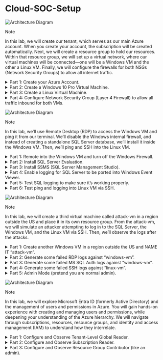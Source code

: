 # Cloud-SOC-Setup

![Architecture Diagram](https://imgur.com/BIRvHXb.png)

> [!NOTE]
> In this lab, we will create our tenant, which serves as our main Azure account. When you create your account, the subscription will be created automatically. Next, we will create a resource group to hold our resources. Within that resource group, we will set up a virtual network, where our virtual machines will be connected—one will be a Windows VM and the other a Linux VM. Finally, we will configure the firewalls for both NSGs (Network Security Groups) to allow all internet traffic.




<details>
<summary>Part 1: Create your Azure Account.</summary>

To create your Azure account, you must have a Microsoft account. Select this [link](https://signup.live.com/signup?lcid=1033&wa=wsignin1.0&rpsnv=13&ct=1678357788&rver=7.0.6738.0&wp=MBI_SSL&wreply=https%3a%2f%2faccount.microsoft.com%2fauth%2fcomplete-signin%3fru%3dhttps%253A%252F%252Faccount.microsoft.com%252F%253Frefd%253Daccount.microsoft.com%2526refp%253Dsignedout-index&lc=1033&id=292666&lw=1&fl=easi2&mkt=en-US&lic=1&uaid=c9cb9b166cd245398fae9f662958ebda) to create a Microsoft account. If you already have an account, you can use an email address, Skype ID, or phone number to sign into your Windows PC, Xbox, or Microsoft services like Microsoft 365. You can check [here](https://go.microsoft.com/fwlink/?linkid=2215203) to confirm whether you have a Microsoft account. 

If you are new to Azure, you can sign up for a [free account](https://azure.microsoft.com/en-us/free/) on the Azure website to start exploring at no cost to you. When you are ready, you can choose to upgrade your free account. You can upgrade your [Azure free account](https://learn.microsoft.com/en-us/azure/cost-management-billing/troubleshoot-subscription/troubleshoot-azure-sign-up) to [pay-as-you-go](https://azure.microsoft.com/offers/ms-azr-0003p/) rates in the Azure portal. 

![Azure image](https://imgur.com/aJX27or.png)

Once you create your Azure account, you will enter into the [Azure portal](https://portal.azure.com/#home), where you can manage your Azure subscription using a graphical user interface (GUI). 

![Azure image](https://imgur.com/6XjX7Xt.png)

</details>


<details>
<summary>Part 2: Create a Windows 10 Pro Virtual Machine.</summary>

1. Search for Virtual Machines.<br>
![Azure image](https://imgur.com/U2rNpEs.png)<br>
2. Create a new virtual machine.<br>
![Azure image](https://imgur.com/djWC7NN.png)
3. Create a new resource group and name it. In this example, it will be RG-Cyber-Lab.<br>
![Azure image](https://imgur.com/dK2oSQ9.png)
4. Name the VM name. In this example, it will be windows-vm.<br>
![Azure image](https://imgur.com/Qd25r7p.png)
5. Change region to: EAST US 2.<br>
![Azure image](https://imgur.com/m0iiwgx.png)
6. Change operating system to Windows 10.<br>
![Azure image](https://imgur.com/DL3V9Ru.png)
7. Select see all sizes, and pick E-Series v5 with at least 2 vCPUs.<br>
![Azure image](https://imgur.com/X9qwvDF.png)
![Azure image](https://imgur.com/P4hNB24.png)
8. Create a username and password and select: Next:Disks> & click Next: Networking>.<br>
![Azure image](https://imgur.com/4P7nREE.png)
9. Create a new Virtual Network and name it. In this example, it will be Lab-VNet. Then select Review + Create.<br>
![Azure image](https://imgur.com/dzkKY0q.png)
10. Once Validation has passed, select Create for the Windows VM.<br>
![Azure image](https://imgur.com/yx6rttY.png)

</details>


<details>
<summary>Part 3: Create a Linux Virtual Machine.</summary>

1. Search for Virtual Machines.<br>
![Azure image](https://imgur.com/U2rNpEs.png)<br>
2. Create a new virtual machine.<br>
![Azure image](https://imgur.com/djWC7NN.png)
3. Put it in the existing resource group, RG-Cyber-Lab.<br>
![Azure image](https://imgur.com/dK2oSQ9.png)
4. Name the VM name. In this example, it will be linux-vm.<br>
![Azure image](https://imgur.com/CPvvOuO.png)
5. Change region to: EAST US 2.<br>
![Azure image](https://imgur.com/m0iiwgx.png)
6. Change operating system to Linux.<br>
![Azure image](https://imgur.com/kHvvvuI.png)
7. Select see all sizes, and select the same size as the windows vm.<br>
![Azure image](https://imgur.com/X9qwvDF.png)
![Azure image](https://imgur.com/P4hNB24.png)
8. Create a username and password and select: Next:Disks> & click Next: Networking>.<br>
![Azure image](https://imgur.com/LsIKvKj.png)
9. Select the same Virtual Network called Lab-VNet. Then select Review + Create.<br>
![Azure image](https://imgur.com/nK7gtIX.png)
10. Once Validation has passed, select Create for the Windows VM.<br>
![Azure image](https://imgur.com/SJlHWYV.png)
11. Search for VM to see the VMs that were created.
![Azure image](https://imgur.com/sNKeMTC.png)

</details>


<details>
<summary>Part 4: Configure Network Security Group (Layer 4 Firewall) to allow all traffic inbound for both VMs.</summary>

1. Search for Network Security Groups.<br>
![Azure image](https://imgur.com/Izr6U5Z.png)<br>
2. Edit the windows “firewall” and open it to the public by deleting the RDP traffic.<br>
![Azure image](https://imgur.com/Irqwwio.png)
3. Create our own rule that allows any inbound traffic.<br>
![Azure image](https://imgur.com/DEYagKA.png)
  - Click Inbound security rules, then click Add
  - Change Destination port ranges from 8080 to * = any
  - Priority needs to be lower than the priorities already there (65000) so 100 is fine
  - Change name to DANGER_AllowAnyCustomAnyinbound (it can be any name really)
  - Select Add
![Azure image](https://imgur.com/zsvqd8v.png)
4. Select Overview to see the security rule has been added.<br>
![Azure image](https://imgur.com/7LrEOet.png)
5. Go to the Linux NSG and edit the linux “firewall” and open to the public by deleting SSH traffic.<br>
![Azure image](https://imgur.com/Rg1CJ6O.png)
6. Create our own rule that allows any inbound traffic.<br>
![Azure image](https://imgur.com/KcZV3nk.png)
![Azure image](https://imgur.com/rs6jxCT.png)
7. Click Overview to see the security rule has been added.<br>
![Azure image](https://imgur.com/yBuXdos.png)

</details>


![Architecture Diagram](https://imgur.com/u0D47LR.png)

> [!NOTE]
> In this lab, we’ll use Remote Desktop (RDP) to access the Windows VM and ping it from our terminal. We’ll disable the Windows internal firewall, and instead of creating a standalone SQL Server database, we’ll install it inside the Windows VM. Then, we’ll ping and SSH into the Linux VM.

<details>
<summary>Part 1: Remote into the Windows VM and turn off the Windows Firewall.</summary>

1. Download Microsoft Remote Desktop to connect to the Windows VM.<br>
![Azure image](https://imgur.com/bDWjeJJ.png)<br>
2. Copy the Windows IP address and open the Microsoft Remote Desktop app.<br>
- Add PC and paste the IP address
- Give the pc a name and click add
- Double-click on windows-vm and enter the Username and Password
- Once logged in, click Accept
![Azure image](https://imgur.com/vtg0yIs.png)
![Azure image](https://imgur.com/iLSFGxn.png)
![Azure image](https://imgur.com/cD3bHiQ.png)
![Azure image](https://imgur.com/dNnsOYU.png)
![Azure image](https://imgur.com/4SvK37D.png)
![Azure image](https://imgur.com/oOlKfCi.png)
3. Open up the terminal to ping the Windows pc. Request is timing out because the Windows Firewall is still on.<br>
![Azure image](https://imgur.com/fCKbPCp.png)
4. Go to the search bar and type: wf.msc.<br>
![Azure image](https://imgur.com/RLcg4AG.png)
5. Click on “Windows Defender Firewall Properties”.<br>
![Azure image](https://imgur.com/WDLxjc0.png)
6. Turn the Firewall state “Off” for the Domain Profile, Private Profile & Public Profile.<br>
![Azure image](https://imgur.com/jowxYGx.png)
![Azure image](https://imgur.com/d3bmNDl.png)
![Azure image](https://imgur.com/DCYDKuG.png)
7. Once the Firewalls are turned off, the pings goes through.<br>
![Azure image](https://imgur.com/tOUZeQg.png)

</details>


<details>
<summary>Part 2: Install SQL Server Evaluation.</summary>

1. Open Edge and paste this [link](https://www.microsoft.com/en-us/evalcenter/evaluate-sql-server-2019) and select download the EXE.<br>
![Azure image](https://imgur.com/zPgooiX.png)<br>
2. Register for Free Trial with fake information as this is for learning purposes.<br>
![Azure image](https://imgur.com/u4YOals.png)
3. Download the EXE, open the file, click Download Media, and click ISO pkg. Download it on the desktop.<br>
![Azure image](https://imgur.com/qGss5Io.png)
![Azure image](https://imgur.com/j06MPeo.png)
![Azure image](https://imgur.com/kp3OPkT.png)
4. Click on Open Folder, right click and click mount, then select the setup file to download SQL.<br>
![Azure image](https://imgur.com/7XmBLG1.png)
![Azure image](https://imgur.com/sK31VmV.png)
![Azure image](https://imgur.com/6kjiebn.png)
5. Click Installation, then click “New SQL Server stand-alone…” then click next several times.<br>
![Azure image](https://imgur.com/u12uu54.png)
6. Under Feature Selection, select Database Engine Services, then click next.<br>
![Azure image](https://imgur.com/PlTcYDe.png)
7. Under Database Engine Configuration, select Mixed Mode (SQL Server authentication & Windows authentication).<br>
- enter the same password we created earlier
- add Current User, then click next, and then install
![Azure image](https://imgur.com/qPyteur.png)
8. Install is complete.<br>
![Azure image](https://imgur.com/7Jx0ZPE.png)

</details>


<details>
<summary>Part 3: Install SSMS (SQL Server Management Studio).</summary>

1. Open Edge and paste this [link](https://learn.microsoft.com/en-us/sql/ssms/download-sql-server-management-studio-ssms) and select download the SSMS.<br>
![Azure image](https://imgur.com/pbvLWwz.png)<br>
2. Open file, click install, restart & login again via Microsoft Remote Desktop.<br>
![Azure image](https://imgur.com/C7RhTru.png)
![Azure image](https://imgur.com/m65Bj2f.png)
![Azure image](https://imgur.com/dNnsOYU.png)

</details>

<details>
<summary>Part 4: Enable logging for SQL Server to be ported into Windows Event Viewer.</summary>

1. Search for Registry Editor and paste the Registry Path below in the search bar:
- HKEY_LOCAL_MACHINE\SYSTEM\CurrentControlSet\Services\EventLog\Security
- Right click Security key & click on permissions
![Azure image](https://imgur.com/H3CxFUD.png)<br>
2. Click Add and type “NETWORK SERVICE”, then click “Check Names”, then click Ok.<br>
![Azure image](https://imgur.com/TfBqtxP.png)
3. Select NETWORK SERVICE, select Full Control, click apply & ok.<br>
![Azure image](https://imgur.com/3Zly0HS.png)
4. Copy the Windows Command Prompt.<br>
![Azure image](https://imgur.com/WROPxyb.png)
5. Search cmd for the command line, right click & run as admin, then paste the command below:
  - auditpol /set /subcategory:"application generated" /success:enable /failure:enable
  - it should successfully execute
![Azure image](https://imgur.com/XXhbVxx.png)
![Azure image](https://imgur.com/teTUT6Z.png)


</details>


<details>
<summary>Part 5: Test SQL logging to make sure it’s working properly.</summary>

1. Search for and open up the SSMS app.<br>
![Azure image](https://imgur.com/5g8os0d.png)
2. Change Authentication from Windows to SQL Server.<br>
![Azure image](https://imgur.com/zLWzPX7.png)
3. Enter the username and password we created earlier.<br>
![Azure image](https://imgur.com/n3wWfRR.png)
4. Once logged in, click on windows-vm SQL Server, then right-click on properties.<br>
![Azure image](https://imgur.com/soUFCS2.png)
5. Click on Security, under login auditing, click “both failed and successful login”, then ok.<br>
![Azure image](https://imgur.com/Ip8XT6Q.png)
6. Restart the server by clicking on windows-vm SQL Server, then click restart, and yes.<br>
![Azure image](https://imgur.com/BI3mSFI.png)
![Azure image](https://imgur.com/XyKZEhh.png)
7. Disconnect, re-connect, then enter wrong password to create a failed login log.<br>
![Azure image](https://imgur.com/J8h2KjW.png)
![Azure image](https://imgur.com/QsyTs0j.png)
![Azure image](https://imgur.com/LA4rKMk.png)
8. Search for and open the Event Viewer app to view failed login under Application.<br>
![Azure image](https://imgur.com/ILDqANs.png)
![Azure image](https://imgur.com/D4sAk43.png)

</details>


<details>
<summary>Part 6: Test ping and logging into Linux VM via SSH.</summary>

1. Copy the linux IP address.<br>
![Azure image](https://imgur.com/IX2tOT0.png)
2. Open up the terminal to ping the Linux VM. Enter: ping 20.75.86.94, then ctrl C to stop the pings.<br>
![Azure image](https://imgur.com/YSdbvWT.png)
3. SSH into the Linux VM. Enter: ssh labuser@20.75.86.94<br>
![Azure image](https://imgur.com/tIJ6y39.png)
4. To trust the certificate the VM is offering up to establish the SSH connection, you need to type yes, then the password we created earlier (nothing will show up, but it’s there).<br>
![Azure image](https://imgur.com/SL29xyQ.png)
4. This is how you know you have successfully logged into the Linux VM.<br>
![Azure image](https://imgur.com/KFygg9N.png)

</details>


![Architecture Diagram](https://imgur.com/8Dyootf.png)

> [!NOTE]
> In this lab, we will create a third virtual machine called attack-vm in a region outside the US and place it in its own resource group. From the attack-vm, we will simulate an attacker attempting to log in to the SQL Server, the Windows VM, and the Linux VM via SSH. Then, we’ll observe the logs after the attacks.


<details>
<summary>Part 1: Create another Windows VM in a region outside the US and NAME IT “attack-vm”.</summary>

</details>

<details>
<summary>Part 2: Generate some failed RDP logs against “windows-vm”.</summary>

</details>

<details>
<summary>Part 3: Generate some failed MS SQL Auth logs against “windows-vm”.</summary>

</details>

<details>
<summary>Part 4: Generate some failed SSH logs against “linux-vm”.</summary>

</details>

<details>
<summary>Part 5: Admin Mode (pretend you are normal admin).</summary>

</details>



![Architecture Diagram](https://imgur.com/Qa1MyLI.png)

> [!NOTE]
> In this lab, we will explore Microsoft Entra ID (formerly Active Directory) and the management of users and permissions in Azure. You will gain hands-on experience with creating and managing users and permissions, while deepening your understanding of the Azure hierarchy. We will navigate through subscriptions, resources, resource groups, and identity and access management (IAM) to understand how they interrelate.


<details>
<summary>Part 1: Configure and Observe Tenant-Level Global Reader.</summary>

</details>

<details>
<summary>Part 2: Configure and Observe Subscription Reader.</summary>

</details>

<details>
<summary>Part 3: Configure and Observe Resource Group Contributor (like an admin).</summary>

</details>
